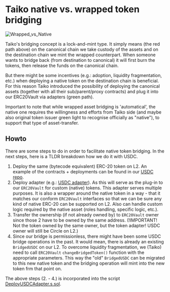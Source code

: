 # Taiko native vs. wrapped token bridging

![Wrapped_vs_Native](./images/native_support.png "Wrapped vs. Native bridging")

Taiko's bridging concept is a lock-and-mint type. It simply means (the red path above) on the canonical chain we take custody of the assets and on the destination chain we mint the wrapped counterpart. When someone wants to bridge back (from destination to canonical) it will first burn the tokens, then release the funds on the canonical chain.

But there might be some incentives (e.g.: adoption, liquidity fragmentation, etc.) when deploying a native token on the destination chain is beneficial. For this reason Taiko introduced the possibility of deploying the canonical assets (together with all their sub/parent/proxy contracts) and plug it into our ERC20Vault via adapters (green path).

Important to note that while wrapped asset bridging is 'automatical', the native one requires the willingness and efforts from Taiko side (and maybe also original token issuer green light to recognise officially as "native"), to support that type of asset-transfer.

## Howto

There are some steps to do in order to facilitate native token bridging. In the next steps, here is a TLDR breakdown how we do it with USDC.

1. Deploy the same (bytecode equivalent) ERC-20 token on L2. An example of the contracts + deployments can be found in our [USDC repo](https://github.com/taikoxyz/USDC).
2. Deploy adapter (e.g.: [USDC adapter](../contracts/tokenvault/adapters/USDCAdapter.sol)). As this will serve as the plug-in to our `ERC20Vault` for custom (native) tokens. This adapter serves multiple purposes. It is also a wrapper around the native token in a way - that it matches our conform `ERC20Vault` interfaces so that we can be sure any kind of native ERC-20 can be supported on L2. Also can handle custom logic required by the native asset (roles handling, specific logic, etc.).
3. Transfer the ownership (if not already owned by) to `ERC20Vault` owner since those 2 have to be owned by the same address. (!IMPORTANT! Not the token owned by the same owner, but the token adapter! USDC owner will still be Circle on L2.)
4. Since our bridge is permissionless, there might have been some USDC bridge operations in the past. It would mean, there is already an existing `BridgedUSDC` on our L2. To overcome liquidity fragmentation, we (Taiko) need to call `ERC20Vault` `changeBridgedToken()` function with the appropriate parameters. This way the "old" `BridgedUSDC` can be migrated to this new native token and the bridging operation will mint into the new token frm that point on.

The above steps (2. - 4.) is incorporated into the script [DeployUSDCAdapter.s.sol](../script/DeployUSDCAdapter.s.sol).

